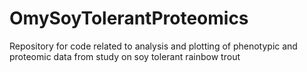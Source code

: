 # OmySoyTolerantProteomics
Repository for code related to analysis and plotting of phenotypic and proteomic data from study on soy tolerant rainbow trout 
